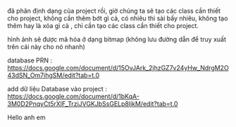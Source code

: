 ﻿đã phân định dạng của project rồi, giờ chúng ta sẽ tạo các class cần thiết cho project, không cần thêm bớt gì cả, có nhiêu thì sài bấy nhiêu, không tạo thêm hay là xóa gì cả
, chỉ cần tạo các class cần thiết cho project.

hình ảnh sẽ được mã hóa ở dạng bitmap (không lưu đường dẫn để truy xuất trên cái này cho nó nhanh)

database PRN : https://docs.google.com/document/d/15OvJArk_2jhzGZ7v24yHw_NdrgM2O43dSN_Om7ihgSM/edit?tab=t.0

add dữ liệu Database vào project : https://docs.google.com/document/d/1bKqA-3M0D2PnqyCt5rXlF_TrziJVGKJbSsGELp8ljkM/edit?tab=t.0

Hello anh em